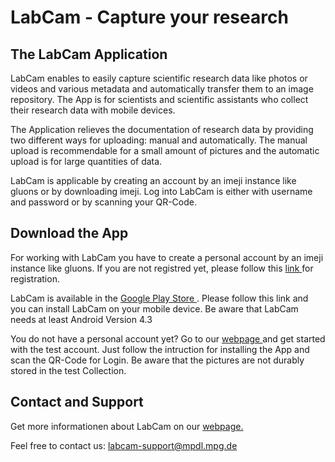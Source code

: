 <h1>LabCam - Capture your research</h1>
<h2>The LabCam Application</h2>
<p>LabCam enables to easily capture scientific research data like photos or videos and various metadata and automatically transfer them to an image repository. The App is for scientists and scientific assistants who collect their research data with mobile devices.</p>
<p>The Application relieves the documentation of research data by providing two different ways for uploading: manual and automatically. The manual upload is recommendable for a small amount of pictures and the automatic upload is for large quantities of data.</p>
<p>LabCam is applicable by creating an account by an imeji instance like gluons or by downloading imeji. Log into LabCam is either with username and password or by scanning your QR-Code.</p>
<h2>Download the App</h2>
<p>For working with LabCam you have to create a personal account by an imeji instance like gluons. If you are not registred yet, please follow this <a href="https://qa-gluons.mpdl.mpg.de/imeji/register" target="_blank" title="qa-gluons">link </a> for registration.</p>
<p>LabCam is available in the <a href="https://play.google.com/store/apps/details?id=example.com.mpdlcamera&hl=de" target="_blank" title="Google Play Store">Google Play Store </a>. Please follow this link and you can install LabCam on your mobile device. Be aware that LabCam needs at least Android Version 4.3</p>
<p>You do not have a personal account yet? Go to our  <a href="http://labcam.mpdl.mpg.de/install-mpdl-cam/" target="_blank" title="Testaccount">webpage </a> and get started with the test account. Just follow the intruction for installing the App and scan the QR-Code for Login. Be aware that the pictures are not durably stored in the test Collection.</p>
<h2>Contact and Support</h2>
<p>Get more informationen about LabCam on our <a href="http://labcam.mpdl.mpg.de/" target="_blank" title="LabCam">webpage. </a></p>
<p>Feel free to contact us: <a href="mailto:labcam-support@mpdl.mpg.de" title="contact to labcam">labcam-support@mpdl.mpg.de</a></p>
